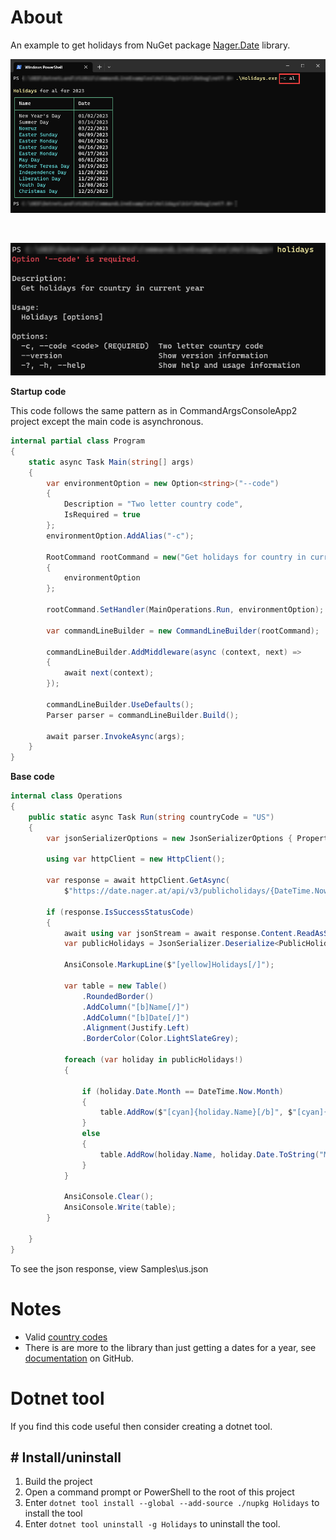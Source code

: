 ﻿# About

An example to get holidays from NuGet package [Nager.Date](https://www.nuget.org/packages/Nager.Date/1.35.0?_src=template) library.


![Screenshot](assets/screenshot.png)

<br>

![Screenshot1](assets/screenshot1.png)

**Startup code**

This code follows the same pattern as in CommandArgsConsoleApp2 project except the main code is asynchronous.



```csharp
internal partial class Program
{
    static async Task Main(string[] args)
    {
        var environmentOption = new Option<string>("--code")
        {
            Description = "Two letter country code",
            IsRequired = true
        };
        environmentOption.AddAlias("-c");

        RootCommand rootCommand = new("Get holidays for country in current year")
        {
            environmentOption
        };

        rootCommand.SetHandler(MainOperations.Run, environmentOption);
            
        var commandLineBuilder = new CommandLineBuilder(rootCommand);

        commandLineBuilder.AddMiddleware(async (context, next) =>
        {
            await next(context);
        });

        commandLineBuilder.UseDefaults();
        Parser parser = commandLineBuilder.Build();

        await parser.InvokeAsync(args);
    }
}
```

**Base code**

```csharp
internal class Operations
{
    public static async Task Run(string countryCode = "US")
    {
        var jsonSerializerOptions = new JsonSerializerOptions { PropertyNameCaseInsensitive = true };

        using var httpClient = new HttpClient();
        
        var response = await httpClient.GetAsync(
            $"https://date.nager.at/api/v3/publicholidays/{DateTime.Now.Year}/{countryCode}");

        if (response.IsSuccessStatusCode)
        {
            await using var jsonStream = await response.Content.ReadAsStreamAsync();
            var publicHolidays = JsonSerializer.Deserialize<PublicHoliday[]>(jsonStream, jsonSerializerOptions);
            
            AnsiConsole.MarkupLine($"[yellow]Holidays[/]");

            var table = new Table()
                .RoundedBorder()
                .AddColumn("[b]Name[/]")
                .AddColumn("[b]Date[/]")
                .Alignment(Justify.Left)
                .BorderColor(Color.LightSlateGrey);

            foreach (var holiday in publicHolidays!)
            {

                if (holiday.Date.Month == DateTime.Now.Month)
                {
                    table.AddRow($"[cyan]{holiday.Name}[/b]", $"[cyan]{holiday.Date:MM/dd/yyyy}[/]");
                }
                else
                {
                    table.AddRow(holiday.Name, holiday.Date.ToString("MM/dd/yyyy"));
                }
            }

            AnsiConsole.Clear();
            AnsiConsole.Write(table);
        }

    }
}
```

To see the json response, view Samples\us.json


# Notes

- Valid [country codes](https://github.com/nager/Nager.Date/blob/main/src/Nager.Date/CountryCode.cs)
- There is are more to the library than just getting a dates for a year, see [documentation](https://github.com/nager/Nager.Date) on GitHub.

# Dotnet tool

If you find this code useful then consider creating a dotnet tool.

## # Install/uninstall

1. Build the project
1. Open a command prompt or PowerShell to the root of this project
1. Enter `dotnet tool install --global --add-source ./nupkg Holidays` to install the tool
1. Enter `dotnet tool uninstall -g Holidays` to uninstall the tool.